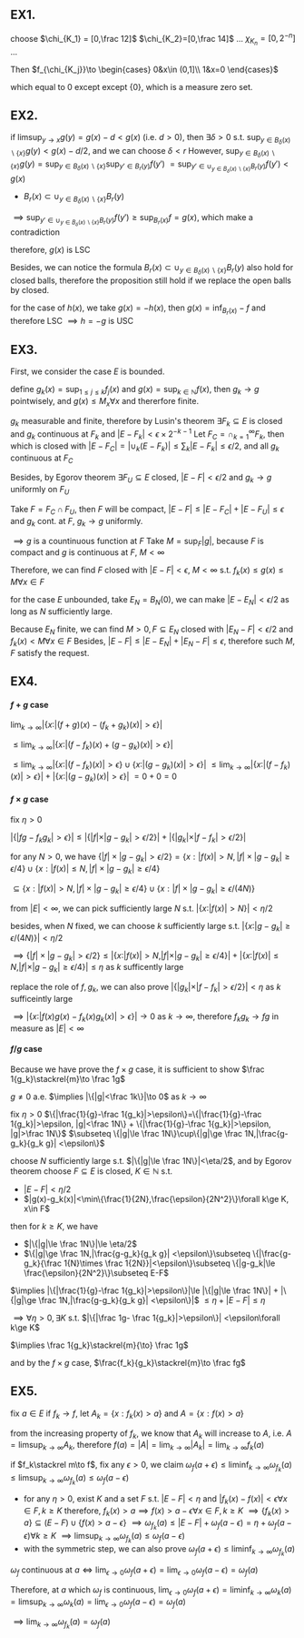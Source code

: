 ## EX1.
choose
$\chi_{K_1} = [0,\frac 12]$
$\chi_{K_2}=[0,\frac 14]$
...
$\chi_{K_n}=[0,2^{-n}]$
...

Then $f_{\chi_{K_j}}\to \begin{cases}
0&x\in (0,1]\\
1&x=0
\end{cases}$

which equal to $0$ except except $\{0\}$, which is a measure zero set.

## EX2.
if $\limsup_{y\to x}g(y) = g(x)-d < g(x)$ (i.e. $d>0$), then
$\exists \delta>0$ s.t. $\sup_{y\in B_{\delta}(x) \backslash \{x\}} g(y) < g(x)-d/2$, and we can choose $\delta < r$
However, $\sup_{y\in B_{\delta}(x) \backslash \{x\}}g(y)=\sup_{y\in B_{\delta}(x) \backslash \{x\}} \sup_{y'\in B_r(y)} f(y')$
$= \sup_{y'\in\cup_{y\in B_{\delta}(x) \backslash \{x\}} B_r(y)} f(y') < g(x)$

- $B_r(x)\subset\cup_{y\in B_{\delta}(x) \backslash \{x\}} B_r(y)$

$\implies \sup_{y'\in\cup_{y\in B_{\delta}(x) \backslash \{x\}} B_r(y)} f(y') \ge \sup_{B_r(x)}f =g(x)$, which make a contradiction

therefore, $g(x)$ is LSC

Besides, we can notice the formula $B_r(x)\subset\cup_{y\in B_{\delta}(x) \backslash \{x\}} B_r(y)$ also hold for closed balls, therefore the proposition still hold if we replace the open balls by closed.

for the case of $h(x)$, we take $g(x)=-h(x)$, then $g(x)=\inf_{B_r(x)}-f$ and therefore LSC $\implies h=-g$ is USC

## EX3.

<!-- Define $g_n(x)=\sup_{k\ge n}f_k(x)$ and $g(x)=\lim_{n\to\infty} g_n(x)=\limsup_{k\to\infty} f_k(x)$

$g_n(x)\to g(x)$ pointwisely, and $-\infty < g(x)<\infty \forall x\in E$ from $|g_n(x)|\le \sup_{n\ge k} |f_k(x)|\le M_x\forall x \in E$

by Egorov theorem, $\exists F\subseteq E$ closed with $|E-F|<\epsilon$ and $g_n\stackrel{unif.}{\to} g$ at $F$

- 1. for the case $E$ is finite(i.e. compact),  -->
First, we consider the case $E$ is bounded.

define $g_k(x)=\sup_{1\le j\le k}f_j(x)$ and $g(x)=\sup_{k\in\mathbb N} f(x)$, then $g_k\to g$ pointwisely, and $g(x)\le M_x\forall x$ and thererfore finite.

$g_k$ measurable and finite, therefore by Lusin's theorem $\exists F_k\subseteq E$ is closed and $g_k$ continuous at $F_k$ and $|E-F_k|<\epsilon\times 2^{-k-1}$
Let $F_C=\cap_{k=1}^\infty F_k$, then which is closed with $|E-F_C|=|\cup_k (E-F_k)|\le \sum_k |E-F_k|\le \epsilon/2$, and all $g_k$ continuous at $F_C$

Besides, by Egorov theorem $\exists F_U\subseteq E$ closed, $|E-F|<\epsilon/2$ and $g_k\to g$ uniformly on $F_U$

Take $F=F_C\cap F_U$, then $F$ will be compact, $|E-F|\le |E-F_C|+|E-F_U|\le \epsilon$ and $g_k$ cont. at $F$, $g_k\to g$ uniformly.

$\implies g$ is a countinuous function at $F$
Take $M=\sup_{F} |g|$, because $F$ is compact and $g$ is continuous at $F$, $M<\infty$

Therefore, we can find $F$ closed with $|E-F|<\epsilon$, $M<\infty$ s.t. $f_k(x)\le g(x)\le M\forall x\in F$


for the case $E$ unbounded, take $E_N=B_{N}(0)$, we can make $|E-E_N|<\epsilon/2$ as long as $N$ sufficiently large.

Because $E_N$ finite, we can find $M>0, F\subseteq E_N$ closed with $|E_N-F|<\epsilon/2$ and $f_k(x)<M\forall x\in F$
Besides, $|E-F|\le |E-E_N|+|E_N-F|\le \epsilon$, therefore such $M,F$ satisfy the request.

<!-- define $g(x)=\sup_{k} f_k(x)$,  --> 

## EX4.

#### $f+g$ case
$\lim_{k\to\infty}|\{x:|(f+g)(x)-(f_k+g_k)(x)|>\epsilon\}|$

$\le \lim_{k\to\infty}|\{x:|(f-f_k)(x)+(g-g_k)(x)|>\epsilon\}|$

$\le \lim_{k\to\infty}|\{x:|(f-f_k)(x)|>\epsilon\} \cup \{x:|(g-g_k)(x)|>\epsilon\}|$
$\le \lim_{k\to\infty}|\{x:|(f-f_k)(x)|>\epsilon\} | + |\{x:|(g-g_k)(x)|>\epsilon\}|$
$=0+0=0$


#### $f\times g$ case
fix $\eta>0$

$|\{|fg-f_kg_k|>\epsilon\}|\le |\{|f|\times |g-g_k| > \epsilon/2\}| + |\{|g_k|\times |f-f_k|>\epsilon/2\}|$



for any $N>0$, we have $\{|f|\times |g-g_k| > \epsilon/2\} = \{x:|f(x)|>N, |f|\times |g-g_k| \ge \epsilon/4\} \cup \{x:|f(x)|\le N,|f|\times |g-g_k| \ge \epsilon/4\}$

$\subseteq \{x:|f(x)|>N, |f|\times |g-g_k| \ge \epsilon/4\} \cup \{x:|f|\times |g-g_k| \ge \epsilon/(4N)\}$

from $|E|<\infty$, we can pick sufficiently large $N$ s.t. $|\{ x:|f(x)| > N \}|<\eta /2$

besides, when $N$ fixed, we can choose $k$ sufficiently large s.t. $|\{x:|g-g_k| \ge \epsilon/(4N)\}|<\eta/2$

$\implies \{|f|\times |g-g_k|>\epsilon/2\} \le |\{x:|f(x)|>N, |f|\times |g-g_k|\ge \epsilon/4\} |+| \{x:|f(x)|\le N,|f|\times |g-g_k| \ge \epsilon/4\} | \le \eta$ as $k$ sufficently large

replace the role of $f,g_k$, we can also prove $|\{|g_k|\times |f-f_k|>\epsilon/2\}|<\eta$ as $k$ sufficeintly large

$\implies |\{x:|f(x)g(x)-f_k(x)g_k(x)|>\epsilon\}|\to 0$ as $k\to\infty$, therefore $f_kg_k\to fg$ in measure as $|E|<\infty$

#### $f/g$ case
Because we have prove the $f\times g$ case, it is sufficient to show $\frac 1{g_k}\stackrel{m}\to \frac 1g$


$g\neq 0$ a.e. $\implies |\{|g|<\frac 1k\}|\to 0$ as $k\to\infty$

fix $\eta>0$
$\{|\frac{1}{g}-\frac 1{g_k}|>\epsilon\}=\{|\frac{1}{g}-\frac 1{g_k}|>\epsilon, |g|<\frac 1N\} + \{|\frac{1}{g}-\frac 1{g_k}|>\epsilon, |g|>\frac 1N\}$
$\subseteq \{|g|\le \frac 1N\}\cup\{|g|\ge \frac 1N,|\frac{g-g_k}{g_k g}| <\epsilon\}$

choose $N$ sufficiently large s.t. $|\{|g|\le \frac 1N\}|<\eta/2$, and by Egorov theorem choose $F\subseteq E$ is closed, $K\in\mathbb N$ s.t. 
- $|E-F|<\eta/2$
- $|g(x)-g_k(x)|<\min\{\frac{1}{2N},\frac{\epsilon}{2N^2}\}\forall k\ge K, x\in F$

then for $k\ge K$, we have
- $|\{|g|\le \frac 1N\}|\le \eta/2$
- $\{|g|\ge \frac 1N,|\frac{g-g_k}{g_k g}| <\epsilon\}\subseteq \{|\frac{g-g_k}{\frac 1{N}\times \frac 1{2N}}|<\epsilon\}\subseteq \{|g-g_k|\le \frac{\epsilon}{2N^2}\}\subseteq E-F$

$\implies |\{|\frac{1}{g}-\frac 1{g_k}|>\epsilon\}|\le |\{|g|\le \frac 1N\}| + |\{|g|\ge \frac 1N,|\frac{g-g_k}{g_k g}| <\epsilon\}|$
$\le \eta+|E-F|\le \eta$

$\implies \forall \eta>0,\exists K$ s.t. $|\{|\frac 1g- \frac 1{g_k}|>\epsilon\}| <\epsilon\forall k\ge K$

$\implies \frac 1{g_k}\stackrel{m}{\to} \frac 1g$

and by the $f\times g$ case, $\frac{f_k}{g_k}\stackrel{m}\to \frac fg$


## EX5.
fix $a\in E$
if $f_k\to f$, let $A_k=\{x:f_k(x)>a\}$ and $A=\{x: f(x)>a\}$

from the increasing property of $f_k$, we know that $A_k$ will increase to $A$, i.e. $A=\limsup_{k\to\infty} A_k$, therefore $f(a)=|A|=\lim_{k\to\infty} |A_k|=\lim_{k\to\infty} f_k(a)$

if $f_k\stackrel m\to f$, fix any $\epsilon>0$, we claim
$\omega_f(a+\epsilon) \le \liminf_{k\to\infty} \omega_{f_k}(a)\le \limsup_{k\to\infty}\omega_{f_k}(a)\le \omega_f(a-\epsilon)$
- for any $\eta>0$, exist $K$ and a set $F$ s.t. $|E-F|<\eta$ and $|f_k(x)-f(x)|<\epsilon\forall x\in F,k\ge K$
therefore, $f_k(x)>a\implies f(x) > a-\epsilon\forall x\in F, k\ge K$
$\implies \{f_k(x) > a\}\subseteq (E-F)\cup\{f(x) > a-\epsilon\}$
$\implies \omega_{f_k}(a) \le |E-F|+\omega_f(a-\epsilon)=\eta + \omega_f(a-\epsilon)\forall k\ge K$
$\implies\limsup_{k\to\infty} \omega_{f_k}(a) \le \omega_f(a-\epsilon)$
- with the symmetric step, we can also prove $\omega_f(a+\epsilon) \le \liminf_{k\to\infty} \omega_{f_k}(a)$

$\omega_f$ continuous at $a\iff \lim_{\epsilon\to 0}\omega_f(a+\epsilon) = \lim_{\epsilon\to 0}\omega_f(a-\epsilon)=\omega_f(a)$

Therefore, at $a$ which $\omega_f$ is continuous, $\lim_{\epsilon\to 0}\omega_f(a+\epsilon)=\liminf_{k\to\infty} \omega_k(a)=\limsup_{k\to\infty} \omega_k(a)=\lim_{\epsilon\to 0}\omega_f(a-\epsilon)=\omega_f(a)$

$\implies \lim_{k\to\infty} \omega_{f_k}(a)=\omega_f(a)$